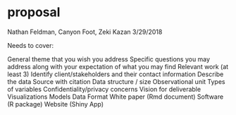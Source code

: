 proposal
================
Nathan Feldman, Canyon Foot, Zeki Kazan
3/29/2018

Needs to cover:

General theme that you wish you address Specific questions you may address along with your expectation of what you may find Relevant work (at least 3) Identify client/stakeholders and their contact information Describe the data Source with citation Data structure / size Observational unit Types of variables Confidentiality/privacy concerns Vision for deliverable Visualizations Models Data Format White paper (Rmd document) Software (R package) Website (Shiny App)
